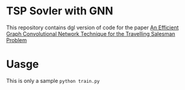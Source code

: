 # TSP Sovler with GNN
This repository contains dgl version of code for the paper [An Efficient Graph Convolutional Network Technique for the Travelling Salesman Problem](https://github.com/chaitjo/graph-convnet-tsp)

# Uasge
This is only a sample
`python train.py`
